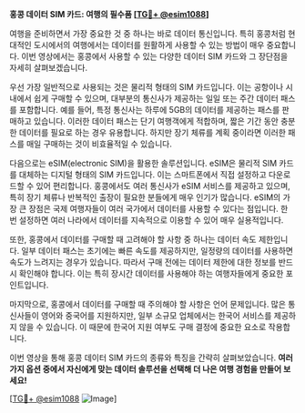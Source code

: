 **홍콩 데이터 SIM 카드: 여행의 필수품 [[TG💪+ @esim1088](https://t.me/s/esim1088)]**

여행을 준비하면서 가장 중요한 것 중 하나는 바로 데이터 통신입니다. 특히 홍콩처럼 현대적인 도시에서의 여행에서는 데이터를 원활하게 사용할 수 있는 방법이 매우 중요합니다. 이번 영상에서는 홍콩에서 사용할 수 있는 다양한 데이터 SIM 카드와 그 장단점을 자세히 살펴보겠습니다.

우선 가장 일반적으로 사용되는 것은 물리적 형태의 SIM 카드입니다. 이는 공항이나 시내에서 쉽게 구매할 수 있으며, 대부분의 통신사가 제공하는 일일 또는 주간 데이터 패스를 포함합니다. 예를 들어, 특정 통신사는 하루에 5GB의 데이터를 제공하는 패스를 판매하고 있습니다. 이러한 데이터 패스는 단기 여행객에게 적합하며, 짧은 기간 동안 충분한 데이터를 필요로 하는 경우 유용합니다. 하지만 장기 체류를 계획 중이라면 이러한 패스를 매일 구매하는 것이 비효율적일 수 있습니다.

다음으로는 eSIM(electronic SIM)을 활용한 솔루션입니다. eSIM은 물리적 SIM 카드를 대체하는 디지털 형태의 SIM 카드입니다. 이는 스마트폰에서 직접 설정하고 다운로드할 수 있어 편리합니다. 홍콩에서도 여러 통신사가 eSIM 서비스를 제공하고 있으며, 특히 장기 체류나 반복적인 출장이 필요한 분들에게 매우 인기가 많습니다. eSIM의 가장 큰 장점은 국제 여행자들이 여러 국가에서 데이터를 사용할 수 있다는 점입니다. 한 번 설정하면 여러 나라에서 데이터를 지속적으로 이용할 수 있어 매우 실용적입니다.

또한, 홍콩에서 데이터를 구매할 때 고려해야 할 사항 중 하나는 데이터 속도 제한입니다. 일부 데이터 패스는 초기에는 빠른 속도를 제공하지만, 일정량의 데이터를 사용하면 속도가 느려지는 경우가 있습니다. 따라서 구매 전에는 데이터 제한에 대한 정보를 반드시 확인해야 합니다. 이는 특히 장시간 데이터를 사용해야 하는 여행자들에게 중요한 포인트입니다.

마지막으로, 홍콩에서 데이터를 구매할 때 주의해야 할 사항은 언어 문제입니다. 많은 통신사들이 영어와 중국어를 지원하지만, 일부 소규모 업체에서는 한국어 서비스를 제공하지 않을 수 있습니다. 이 때문에 한국어 지원 여부도 구매 결정에 중요한 요소로 작용합니다.

이번 영상을 통해 홍콩 데이터 SIM 카드의 종류와 특징을 간략히 살펴보았습니다. **여러 가지 옵션 중에서 자신에게 맞는 데이터 솔루션을 선택해 더 나은 여행 경험을 만들어 보세요!** 

[[TG💪+ @esim1088](https://t.me/s/esim1088) ![Image](https://i.postimg.cc/Y0z9fWf4/image.png)]